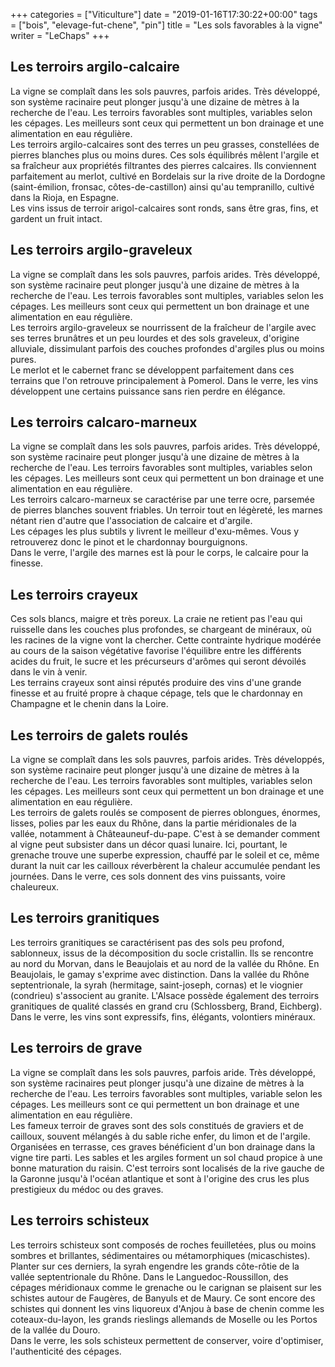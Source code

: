 +++
categories = ["Viticulture"]
date = "2019-01-16T17:30:22+00:00"
tags = ["bois", "elevage-fut-chene", "pin"] 
title = "Les sols favorables à la vigne"
writer = "LeChaps"
+++

## Les terroirs argilo-calcaire

La vigne se complaît dans les sols pauvres, parfois arides. Très développé, son système racinaire peut plonger jusqu'à une dizaine de mètres à la recherche de l'eau. Les terroirs favorables sont multiples, variables selon les cépages. Les meilleurs sont ceux qui permettent un bon drainage et une alimentation en eau régulière.  
Les terroirs argilo-calcaires sont des terres un peu grasses, constellées de pierres blanches plus ou moins dures. Ces sols équilibrés mêlent l'argile et sa fraîcheur aux propriétés filtrantes des pierres calcaires. Ils conviennent parfaitement au merlot, cultivé en Bordelais sur la rive droite de la Dordogne (saint-émilion, fronsac, côtes-de-castillon) ainsi qu'au tempranillo, cultivé dans la Rioja, en Espagne.  
Les vins issus de terroir arigol-calcaires sont ronds, sans être gras, fins, et gardent un fruit intact.

## Les terroirs argilo-graveleux

La vigne se complaît dans les sols pauvres, parfois arides. Très développé, son système racinaire peut plonger jusqu'à une dizaine de mètres à la recherche de l'eau. Les terrois favorables sont multiples, variables selon les cépages. Les meilleurs sont ceux qui permettent un bon drainage et une alimentation en eau régulière.  
Les terroirs argilo-graveleux se nourrissent de la fraîcheur de l'argile avec ses terres brunâtres et un peu lourdes et des sols graveleux, d'origine alluviale, dissimulant parfois des couches profondes d'argiles plus ou moins pures.  
Le merlot et le cabernet franc se développent parfaitement dans ces terrains que l'on retrouve principalement à Pomerol. Dans le verre, les vins développent une certains puissance sans rien perdre en élégance.

## Les terroirs calcaro-marneux

La vigne se complaît dans les sols pauvres, parfois arides. Très développé, son système racinaire peut plonger jusqu'à une dizaine de mètres à la recherche de l'eau. Les terroirs favorables sont multiples, variables selon les cépages. Les meilleurs sont ceux qui permettent un bon drainage et une alimentation en eau régulière.  
Les terroirs calcaro-marneux se caractérise par une terre ocre, parsemée de pierres blanches souvent friables. Un terroir tout en légèreté, les marnes nétant rien d'autre que l'association de calcaire et d'argile.  
Les cépages les plus subtils y livrent le meilleur d'exu-mêmes. Vous y retrouverez donc le pinot et le chardonnay bourguignons.  
Dans le verre, l'argile des marnes est là pour le corps, le calcaire pour la finesse.

## Les terroirs crayeux

Ces sols blancs, maigre et très poreux. La craie ne retient pas l'eau qui ruisselle dans les couches plus profondes, se chargeant de minéraux, où les racines de la vigne vont la chercher. Cette contrainte hydrique modérée au cours de la saison végétative favorise l'équilibre entre les différents acides du fruit, le sucre et les précurseurs d'arômes qui seront dévoilés dans le vin à venir.  
Les terrains crayeux sont ainsi réputés produire des vins d'une grande finesse et au fruité propre à chaque cépage, tels que le chardonnay en Champagne et le chenin dans la Loire.

## Les terroirs de galets roulés

La vigne se complaît dans les sols pauvres, parfois arides. Très développés, son système racinaire peut plonger jusqu'à une dizaine de mètres à la recherche de l'eau. Les terroirs favorables sont multiples, variables selon les cépages. Les meilleurs sont ceux qui permettent un bon drainage et une alimentation en eau régulière.  
Les terroirs de galets roulés se composent de pierres oblongues, énormes, lisses, polies par les eaux du Rhône, dans la partie méridionales de la vallée, notamment à Châteauneuf-du-pape. C'est à se demander comment al vigne peut subsister dans un décor quasi lunaire. Ici, pourtant, le grenache trouve une superbe expression, chauffé par le soleil et ce, même durant la nuit car les cailloux réverbèrent la chaleur accumulée pendant les journées. Dans le verre, ces sols donnent des vins puissants, voire chaleureux.

## Les terroirs granitiques

Les terroirs granitiques se caractérisent pas des sols peu profond, sablonneux, issus de la décomposition du socle cristallin. Ils se rencontre au nord du Morvan, dans le Beaujolais et au nord de la vallée du Rhône. En Beaujolais, le gamay s'exprime avec distinction. Dans la vallée du Rhône septentrionale, la syrah (hermitage, saint-joseph, cornas) et le viognier (condrieu) s'associent au granite. L'Alsace possède également des terroirs granitiques de qualité classés en grand cru (Schlossberg, Brand, Eichberg).
Dans le verre, les vins sont expressifs, fins, élégants, volontiers minéraux.

## Les terroirs de grave

La vigne se complaît dans les sols pauvres, parfois aride. Très développé, son système racinaires peut plonger jusqu'à une dizaine de mètres à la recherche de l'eau. Les terroirs favorables sont multiples, variable selon les cépages. Les meilleurs sont ce qui permettent un bon drainage et une alimentation en eau régulière.  
Les fameux terroir de graves sont des sols constitués de graviers et de cailloux, souvent mélangés à du sable riche enfer, du limon et de l'argile. Organisées en terrasse, ces graves bénéficient d'un bon drainage dans la vigne tire parti. Les sables et les argiles forment un sol chaud propice à une bonne maturation du raisin.
C'est terroirs sont localisés de la rive gauche de la Garonne jusqu'à l'océan atlantique et sont à l'origine des crus les plus prestigieux du médoc ou des graves.

## Les terroirs schisteux

Les terroirs schisteux sont composés de roches feuilletées, plus ou moins sombres et brillantes, sédimentaires ou métamorphiques (micaschistes). Planter sur ces derniers, la syrah engendre les grands côte-rôtie de la vallée septentrionale du Rhône. Dans le Languedoc-Roussillon, des cépages méridionaux comme le grenache ou le carignan se plaisent sur les schistes autour de Faugères, de Banyuls et de Maury. Ce sont encore des schistes qui donnent les vins liquoreux d'Anjou à base de chenin comme les coteaux-du-layon, les grands rieslings allemands de Moselle ou les Portos de la vallée du Douro.  
Dans le verre, les sols schisteux permettent de conserver, voire d'optimiser, l'authenticité des cépages.
